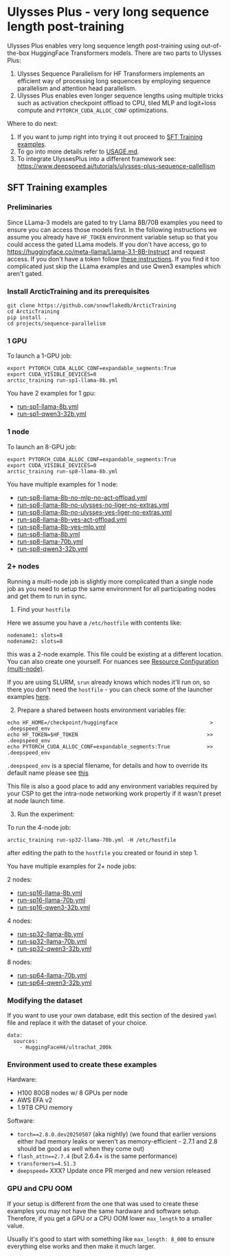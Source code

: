 # Ulysses Plus - very long sequence length post-training

Ulysses Plus enables very long sequence length post-training using out-of-the-box HuggingFace Transformers models. There are two parts to Ulysses Plus:

1. Ulysses Sequence Parallelism for HF Transformers implements an efficient way of processing long sequences by employing sequence parallelism and attention head parallelism.
2. Ulysses Plus enables even longer sequence lengths using multiple tricks such as activation checkpoint offload to CPU, tiled MLP and logit+loss compute and `PYTORCH_CUDA_ALLOC_CONF` optimizations.

Where to do next:

1. If you want to jump right into trying it out proceed to [SFT Training examples](#sft-training-examples).
2. To go into more details refer to [USAGE.md](USAGE.md).
3. To integrate UlyssesPlus into a different framework see: https://www.deepspeed.ai/tutorials/ulysses-plus-sequence-pallellism

## SFT Training examples

### Preliminaries

Since LLama-3 models are gated to try Llama 8B/70B examples you need to ensure you can access those models first. In the following instructions we assume you already have `HF_TOKEN` environment variable setup so that you could access the gated LLama models. If you don't have access, go to https://huggingface.co/meta-llama/Llama-3.1-8B-Instruct and request access. If you don't have a token follow [these instructions](https://huggingface.co/docs/huggingface_hub/en/quick-start#authentication). If you find it too complicated just skip the LLama examples and use Qwen3 examples which aren't gated.

### Install ArcticTraining and its prerequisites

```
git clone https://github.com/snowflakedb/ArcticTraining
cd ArcticTraining
pip install .
cd projects/sequence-parallelism
```

### 1 GPU

To launch a 1-GPU job:
```
export PYTORCH_CUDA_ALLOC_CONF=expandable_segments:True
export CUDA_VISIBLE_DEVICES=0
arctic_training run-sp1-llama-8b.yml
```

You have 2 examples for 1 gpu:

- [run-sp1-llama-8b.yml](run-sp1-llama-8b.yml)
- [run-sp1-qwen3-32b.yml](run-sp1-qwen3-32b.yml)

### 1 node

To launch an 8-GPU job:
```
export PYTORCH_CUDA_ALLOC_CONF=expandable_segments:True
export CUDA_VISIBLE_DEVICES=0
arctic_training run-sp8-llama-8b.yml
```

You have multiple examples for 1 node:

- [run-sp8-llama-8b-no-mlp-no-act-offload.yml](run-sp8-llama-8b-no-mlp-no-act-offload.yml)
- [run-sp8-llama-8b-no-ulysses-no-liger-no-extras.yml](run-sp8-llama-8b-no-ulysses-no-liger-no-extras.yml)
- [run-sp8-llama-8b-no-ulysses-yes-liger-no-extras.yml](run-sp8-llama-8b-no-ulysses-yes-liger-no-extras.yml)
- [run-sp8-llama-8b-yes-act-offload.yml](run-sp8-llama-8b-yes-act-offload.yml)
- [run-sp8-llama-8b-yes-mlp.yml](run-sp8-llama-8b-yes-mlp.yml)
- [run-sp8-llama-8b.yml](run-sp8-llama-8b.yml)
- [run-sp8-llama-70b.yml](run-sp8-llama-70b.yml)
- [run-sp8-qwen3-32b.yml](run-sp8-qwen3-32b.yml)

### 2+ nodes

Running a multi-node job is slightly more complicated than a single node job as you need to setup the same environment for all participating nodes and get them to run in sync.

1. Find your `hostfile`

Here we assume you have a `/etc/hostfile` with contents like:

```
nodename1: slots=8
nodename2: slots=8
```
this was a 2-node example. This file could be existing at a different location. You can also create one yourself. For nuances see [Resource Configuration (multi-node)](https://www.deepspeed.ai/getting-started/#resource-configuration-multi-node).

If you are using SLURM, `srun` already knows which nodes it'll run on, so there you don't need the `hostfile` - you can check some of the launcher examples [here](https://github.com/stas00/ml-engineering/blob/master/orchestration/slurm/launchers/README.md).

2. Prepare a shared between hosts environment variables file:

```
echo HF_HOME=/checkpoint/huggingface                              > .deepspeed_env
echo HF_TOKEN=$HF_TOKEN                                          >> .deepspeed_env
echo PYTORCH_CUDA_ALLOC_CONF=expandable_segments:True            >> .deepspeed_env
```

`.deepspeed_env` is a special filename, for details and how to override its default name please see [this](https://www.deepspeed.ai/getting-started/#multi-node-environment-variables)

This file is also a good place to add any environment variables required by your CSP to get the intra-node networking work propertly if it wasn't preset at node launch time.

3. Run the experiment:

To run the 4-node job:
```
arctic_training run-sp32-llama-70b.yml -H /etc/hostfile
```
after editing the path to the `hostfile` you created or found in step 1.

You have multiple examples for 2+ node jobs:

2 nodes:
- [run-sp16-llama-8b.yml](run-sp16-llama-8b.yml)
- [run-sp16-llama-70b.yml](run-sp16-llama-70b.yml)
- [run-sp16-qwen3-32b.yml](run-sp16-qwen3-32b.yml)

4 nodes:
- [run-sp32-llama-8b.yml](run-sp32-llama-8b.yml)
- [run-sp32-llama-70b.yml](run-sp32-llama-70b.yml)
- [run-sp32-qwen3-32b.yml](run-sp32-qwen3-32b.yml)

8 nodes:
- [run-sp64-llama-70b.yml](run-sp64-llama-70b.yml)
- [run-sp64-qwen3-32b.yml](run-sp64-qwen3-32b.yml)

### Modifying the dataset

If you want to use your own database, edit this section of the desired `yaml` file and replace it with the dataset of your choice.

```
data:
  sources:
    - HuggingFaceH4/ultrachat_200k
```

### Environment used to create these examples

Hardware:
- H100 80GB nodes w/ 8 GPUs per node
- AWS EFA v2
- 1.9TB CPU memory

Software:
- `torch==2.8.0.dev20250507` (aka nightly) (we found that earlier versions either had memory leaks or weren’t as memory-efficient - 2.7.1 and 2.8 should be good as well when they come out)
- `flash_attn==2.7.4` (but 2.6.4+ is the same performance)
- `transformers=4.51.3`
- `deepspeed=` XXX? Update once PR merged and new version released


### GPU and CPU OOM

If your setup is different from the one that was used to create these examples you may not have the same hardware and software setup. Therefore, if you get a GPU or a CPU OOM lower `max_length` to a smaller value.

Usually it's good to start with something like `max_length: 8_000` to ensure everything else works and then make it much larger.
